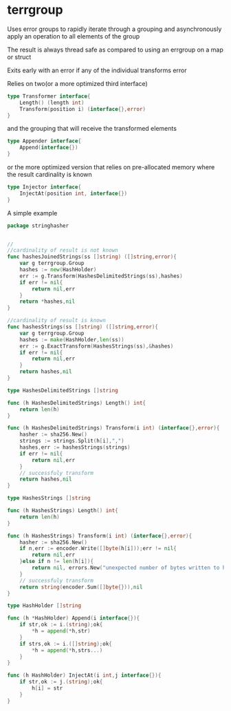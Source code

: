 # terrgroup
Uses error groups to rapidly iterate through a grouping and asynchronously  
apply an operation to all elements of the group

The result is always thread safe as compared to using an errgroup on a map or struct

Exits early with an error if any of the individual transforms error

Relies on two(or a more optimized third interface)

```go
type Transformer interface{
    Length() (length int)
    Transform(position i) (interface{},error)
}
```

and the grouping that will receive the transformed elements
```go
type Appender interface{
	Append(interface{})
}

```

or the more optimized version that relies on pre-allocated memory where the result cardinality is known
```go
type Injector interface{
	InjectAt(position int, interface{})
}
```


A simple example
```go
package stringhasher


//
//cardinality of result is not known
func hashesJoinedStrings(ss []string) ([]string,error){
    var g terrgroup.Group
    hashes := new(HashHolder)
    err := g.Transform(HashesDelimitedStrings(ss),hashes)
    if err != nil{
        return nil,err
    }
    return *hashes,nil
} 

//cardinality of result is known
func hashesStrings(ss []string) ([]string,error){
    var g terrgroup.Group
    hashes := make(HashHolder,len(ss))
    err := g.ExactTransform(HashesStrings(ss),&hashes)
	if err != nil{
		return nil,err
	}
	return hashes,nil
} 

type HashesDelimitedStrings []string

func (h HashesDelimitedStrings) Length() int{
	return len(h)
}

func (h HashesDelimitedStrings) Transform(i int) (interface{},error){
    hasher := sha256.New()
    strings := strings.Split(h[i],",")
    hashes,err := hashesStrings(strings)
    if err != nil{
    	return nil,err
    }
    // successfuly transform
    return hashes,nil
}

type HashesStrings []string

func (h HashesStrings) Length() int{
    return len(h)
}

func (h HashesStrings) Transform(i int) (interface{},error){
    hasher := sha256.New()
    if n,err := encoder.Write([]byte(h[i]));err != nil{
    	return nil,err
    }else if n != len(h[i]){
    	return nil, errors.New("unexpected number of bytes written to hasher")
    }
    // successfuly transform
    return string(encoder.Sum([]byte{})),nil
}

type HashHolder []string

func (h *HashHolder) Append(i interface{}){
    if str,ok := i.(string);ok{
    	*h = append(*h,str)
    }
    if strs,ok := i.([]string);ok{
        *h = append(*h,strs...)
    }
}

func (h HashHolder) InjectAt(i int,j interface{}){
    if str,ok := j.(string);ok{
    	h[i] = str
    }
}



```